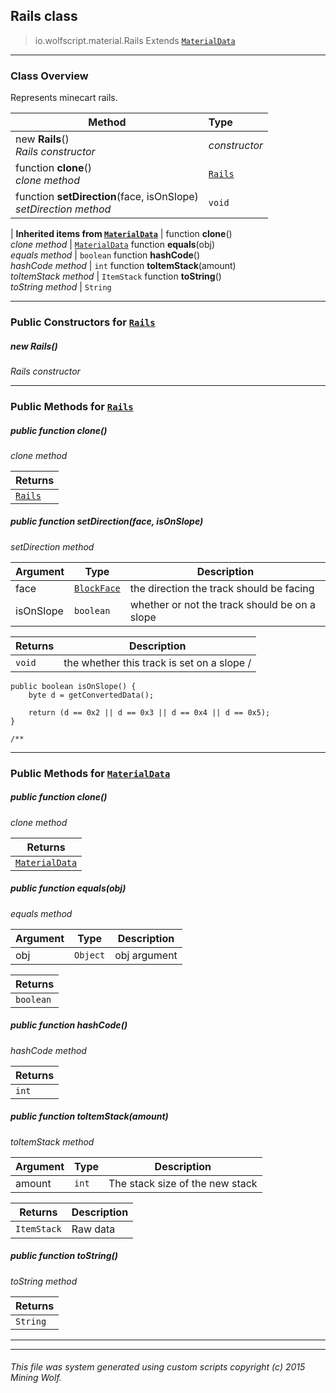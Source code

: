 ## Rails __class__

>io.wolfscript.material.Rails
>Extends [`MaterialData`](MaterialData.md)

---

### Class Overview

Represents minecart rails.

Method | Type   
--- | :--- 
new __Rails__() <br> _Rails constructor_ | _constructor_
 function __clone__() <br> _clone method_ | [`Rails`](Rails.md)
 function __setDirection__(face, isOnSlope) <br> _setDirection method_ | `void`
 |
__Inherited items from [`MaterialData`](MaterialData.md)__ |
 function __clone__() <br> _clone method_ | [`MaterialData`](MaterialData.md)
 function __equals__(obj) <br> _equals method_ | `boolean`
 function __hashCode__() <br> _hashCode method_ | `int`
 function __toItemStack__(amount) <br> _toItemStack method_ | `ItemStack`
 function __toString__() <br> _toString method_ | `String`





---

### Public Constructors for [`Rails`](Rails.md)

##### <a id='rails'></a>new __Rails__() 

_Rails constructor_


---

### Public Methods for [`Rails`](Rails.md)

##### <a id='clone'></a>public  function __clone__()

_clone method_

Returns | 
--- | 
[`Rails`](Rails.md) |


##### <a id='setdirection'></a>public  function __setDirection__(face, isOnSlope)

_setDirection method_

Argument | Type | Description  
--- | --- | --- 
face | [`BlockFace`](..\block\BlockFace.md) | the direction the track should be facing
isOnSlope | `boolean` | whether or not the track should be on a slope

Returns | Description
--- | --- 
`void` | the whether this track is set on a slope /
    public boolean isOnSlope() {
        byte d = getConvertedData();

        return (d == 0x2 || d == 0x3 || d == 0x4 || d == 0x5);
    }

    /**


---

### Public Methods for [`MaterialData`](MaterialData.md)

##### <a id='clone'></a>public  function __clone__()

_clone method_

Returns | 
--- | 
[`MaterialData`](MaterialData.md) |


##### <a id='equals'></a>public  function __equals__(obj)

_equals method_

Argument | Type | Description  
--- | --- | --- 
obj | `Object` | obj argument

Returns | 
--- | 
`boolean` |


##### <a id='hashcode'></a>public  function __hashCode__()

_hashCode method_

Returns | 
--- | 
`int` |


##### <a id='toitemstack'></a>public  function __toItemStack__(amount)

_toItemStack method_

Argument | Type | Description  
--- | --- | --- 
amount | `int` | The stack size of the new stack

Returns | Description
--- | --- 
`ItemStack` | Raw data


##### <a id='tostring'></a>public  function __toString__()

_toString method_

Returns | 
--- | 
`String` |


---


---


###### This file was system generated using custom scripts copyright (c) 2015 Mining Wolf.
	

